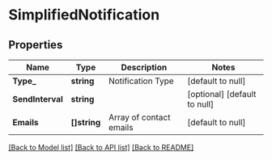 # SimplifiedNotification

## Properties
Name | Type | Description | Notes
------------ | ------------- | ------------- | -------------
**Type_** | **string** | Notification Type | [default to null]
**SendInterval** | **string** |  | [optional] [default to null]
**Emails** | **[]string** | Array of contact emails | [default to null]

[[Back to Model list]](../README.md#documentation-for-models) [[Back to API list]](../README.md#documentation-for-api-endpoints) [[Back to README]](../README.md)

